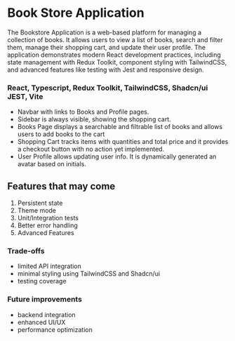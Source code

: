 # Book Store Application

The Bookstore Application is a web-based platform for managing a collection of books. It allows users to view a list of books, search and filter them, manage their shopping cart, and update their user profile. The application demonstrates modern React development practices, including state management with Redux Toolkit, component styling with TailwindCSS, and advanced features like testing with Jest and responsive design.

### React, Typescript, Redux Toolkit, TailwindCSS, Shadcn/ui JEST, Vite

- Navbar with links to Books and Profile pages.
- Sidebar is always visible, showing the shopping cart.
- Books Page displays a searchable and filtrable list of books and allows users to add books to the cart
- Shopping Cart tracks items with quantities and total price and it provides a checkout button with no action yet implemented.
- User Profile allows updating user info. It is dynamically generated an avatar based on initials.

## Features that may come

1. Persistent state
2. Theme mode
3. Unit/Integration tests
4. Better error handling
5. Advanced Features

### Trade-offs

- limited API integration
- minimal styling using TailwindCSS and Shadcn/ui
- testing coverage

### Future improvements

- backend integration
- enhanced UI/UX
- performance optimization

